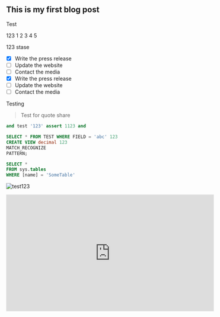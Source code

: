 ## This is my first blog post

Test

123
1
2
3
4
5

123
stase


- [x] Write the press release
- [ ] Update the website
- [ ] Contact the media
- [x] Write the press release
- [ ] Update the website
- [ ] Contact the media

Testing

> Test for quote share

```python
and test '123' assert 1123 and
```

```sql
SELECT * FROM TEST WHERE FIELD = 'abc' 123
CREATE VIEW decimal 123
MATCH_RECOGNIZE
PATTERN;
```

```sql
SELECT *
FROM sys.tables
WHERE [name] = 'SomeTable'
```



![test123](https://m.media-amazon.com/images/I/51d12keDWpL.jpg)


<p align="center">
<iframe width="560" height="315" src="https://www.youtube.com/embed/MVMKpcbCn4M" title="YouTube video player" frameborder="0" allow="accelerometer; autoplay; clipboard-write; encrypted-media; gyroscope; picture-in-picture" allowfullscreen></iframe>
</p>